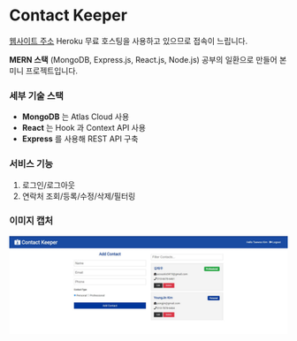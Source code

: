 # Contact Keeper

[웹사이트 주소](https://goodnexttogood.herokuapp.com/)
Heroku 무료 호스팅을 사용하고 있으므로 접속이 느립니다.

**MERN 스택** (MongoDB, Express.js, React.js, Node.js) 공부의 일환으로 만들어 본 미니 프로젝트입니다. 

### 세부 기술 스택

- **MongoDB** 는 Atlas Cloud 사용
- **React** 는 Hook 과 Context API 사용
- **Express** 를 사용해 REST API 구축

### 서비스 기능

1. 로그인/로그아웃
2. 연락처 조회/등록/수정/삭제/필터링


### 이미지 캡처

![](./readmeImgs/contactKeeper.jpg)